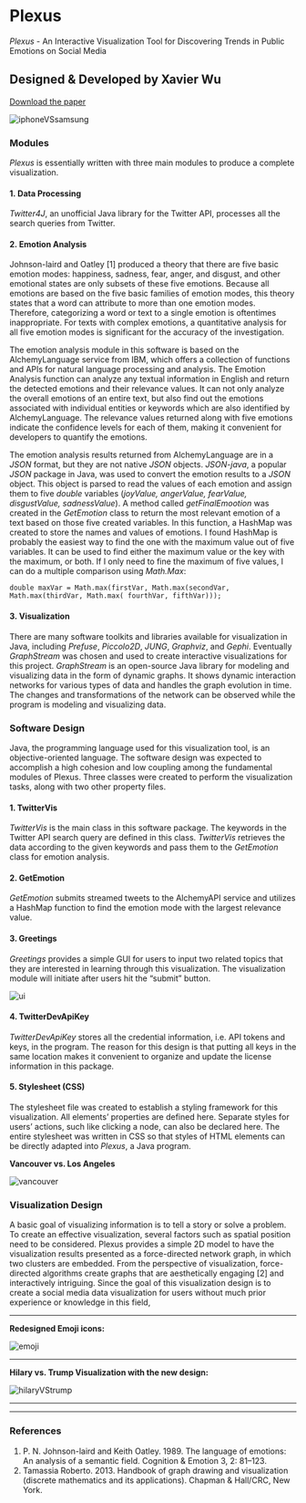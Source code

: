# Plexus
_Plexus_ - An Interactive Visualization Tool for Discovering Trends in Public Emotions on Social Media

## Designed & Developed by Xavier Wu

[Download the paper](https://arxiv.org/ftp/arxiv/papers/1701/1701.06270.pdf)

![iphoneVSsamsung](https://raw.githubusercontent.com/xavierwu2016/plexus/master/style/ImagesFromPublication/iphoneVSsamsung.png)


### Modules

_Plexus_ is essentially written with three main modules to produce a complete visualization.

#### 1. Data Processing

_Twitter4J_, an unofficial Java library for the Twitter API, processes all the search queries from Twitter. 

#### 2. Emotion Analysis

Johnson-laird and Oatley [1] produced a theory
that there are five basic emotion modes: happiness, sadness, fear, anger, and
disgust, and other emotional states are only subsets of these five emotions.
Because all emotions are based on the five basic families of emotion modes,
this theory states that a word can attribute to more than one emotion modes.
Therefore, categorizing a word or text to a single emotion is oftentimes
inappropriate. For texts with complex emotions, a quantitative analysis for all
five emotion modes is significant for the accuracy of the investigation.

The emotion analysis module in this
software is based on the AlchemyLanguage service from IBM, which offers a collection of functions and
APIs for natural language processing and analysis. The Emotion Analysis
function can analyze any textual information in English and return the detected
emotions and their relevance values. It can not only analyze the overall
emotions of an entire text, but also find out the emotions associated with
individual entities or keywords which are also identified by AlchemyLanguage. The relevance values
returned along with five emotions indicate the confidence levels for each of
them, making it convenient for developers to quantify the emotions.

The emotion
analysis results returned from AlchemyLanguage are in a _JSON_ format, but they are not native _JSON_ objects. _JSON-java_,
a popular _JSON_ package in Java, was
used to convert the emotion results to a _JSON_
object. This object is parsed to read the values of each emotion and assign
them to five _double_ variables (_joyValue, angerValue, fearValue,
disgustValue, sadnessValue_). A method called _getFinalEmootion_ was created in the _GetEmotion_ class to return the most relevant emotion of a text
based on those five created variables. In this function, a HashMap was created
to store the names and values of emotions. I found HashMap is probably the
easiest way to find the one with the maximum value out of five variables. It
can be used to find either the maximum value or the key with the maximum, or
both. If I only need to fine the maximum of five values, I can do a multiple comparison
using _Math.Max_:

`
double maxVar = Math.max(firstVar, Math.max(secondVar, Math.max(thirdVar, Math.max( fourthVar, fifthVar))); 
`

#### 3. Visualization

There are many
software toolkits and libraries available for visualization in Java, including _Prefuse_, _Piccolo2D_, _JUNG_, _Graphviz_, and _Gephi_. Eventually _GraphStream_
was chosen and used to create interactive visualizations for this project. _GraphStream_ is an open-source Java
library for modeling and visualizing data in the form of dynamic graphs. It
shows dynamic interaction networks for various types of data and handles the
graph evolution in time. The changes and transformations of the network can be observed while the
program is modeling and visualizing data. 

### Software Design
Java, the programming language used for this visualization tool, is an objective-oriented language. The software design was expected to accomplish a high cohesion and low coupling among the fundamental modules of Plexus. Three classes were created to perform the visualization tasks, along with two other property files.
#### 1.	TwitterVis
_TwitterVis_ is the main class in this software package. The keywords in the Twitter API search query are defined in this class. _TwitterVis_ retrieves the data according to the given keywords and pass them to the _GetEmotion_ class for emotion analysis.
#### 2.	GetEmotion
_GetEmotion_ submits streamed tweets to the AlchemyAPI service and utilizes a HashMap function to find the emotion mode with the largest relevance value. 
#### 3.	Greetings
_Greetings_ provides a simple GUI for users to input two related topics that they are interested in learning through this visualization. The visualization module will initiate after users hit the “submit” button.

![ui](https://raw.githubusercontent.com/xavierwu2016/plexus/master/style/ImagesFromPublication/ui.png)

####  4. TwitterDevApiKey
_TwitterDevApiKey_ stores all the credential information, i.e. API tokens and keys, in the program. The reason for this design is that putting all keys in the same location makes it convenient to organize and update the license information in this package.
#### 5. Stylesheet (CSS)
The stylesheet file was created to establish a styling framework for this visualization. All elements’ properties are defined here. Separate styles for users’ actions, such like clicking a node, can also be declared here. The entire stylesheet was written in CSS so that styles of HTML elements can be directly adapted into _Plexus_, a Java program.

**Vancouver vs.  Los Angeles**

![vancouver](https://raw.githubusercontent.com/xavierwu2016/plexus/master/style/ImagesFromPublication/vanVSla.png)

### Visualization Design
A basic goal of visualizing information is to tell a story or solve a problem. To create an effective visualization, several factors such as spatial position need to be considered. Plexus provides a simple 2D model to have the visualization results presented as a force-directed network graph, in which two clusters are embedded. From the perspective of visualization, force-directed algorithms create graphs that are aesthetically engaging [2] and interactively intriguing. Since the goal of this visualization design is to create a social media data visualization for users without much prior experience or knowledge in this field, 

________
**Redesigned Emoji icons:**

![emoji](https://raw.githubusercontent.com/xavierwu2016/plexus/master/style/ImagesFromPublication/emoji.png)

________

**Hilary vs. Trump Visualization with the new design:**

![hilaryVStrump](https://raw.githubusercontent.com/xavierwu2016/plexus/master/style/ImagesFromPublication/hilaryVStrump.png)

________
________
### References
1. P. N. Johnson-laird and Keith Oatley. 1989. The language of emotions: An analysis of a semantic field. Cognition & Emotion 3, 2: 81–123.
2. Tamassia Roberto. 2013. Handbook of graph drawing and visualization (discrete mathematics and its applications). Chapman & Hall/CRC, New York.
